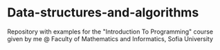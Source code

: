 # Data-structures-and-algorithms

Repository with examples for the "Introduction To Programming" course given by me @ Faculty of Mathematics and Informatics, Sofia University
